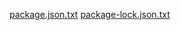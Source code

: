 [package.json.txt](https://github.com/in-update-id/up/files/10845864/package.json.txt)
[package-lock.json.txt](https://github.com/in-update-id/up/files/10845865/package-lock.json.txt)


